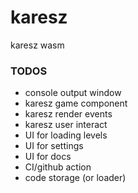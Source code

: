 # karesz

karesz wasm

### TODOS

-   console output window
-   karesz game component
-   karesz render events
-   karesz user interact
-   UI for loading levels
-   UI for settings
-   UI for docs
-   CI/github action
-   code storage (or loader)
